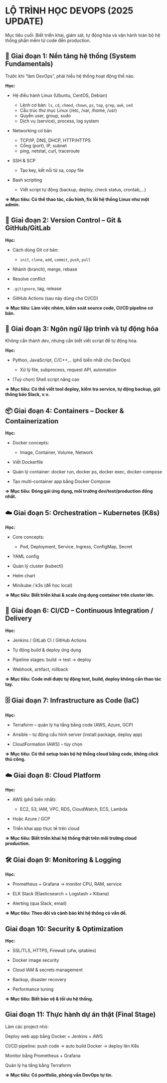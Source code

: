 # LỘ TRÌNH HỌC DEVOPS (2025 UPDATE)

Mục tiêu cuối: Biết triển khai, giám sát, tự động hóa và vận hành toàn bộ hệ thống phần mềm từ code đến production.

## 🧱 Giai đoạn 1: Nền tảng hệ thống (System Fundamentals)

Trước khi “làm DevOps”, phải hiểu hệ thống hoạt động thế nào.

**Học:**

- Hệ điều hành Linux (Ubuntu, CentOS, Debian)

  - Lệnh cơ bản: `ls`, `cd`, `chmod`, `chown`, `ps`, `top`, `grep`, `awk`, `sed`
  - Cấu trúc thư mục Linux (/etc, /var, /home, /usr)
  - Quyền user, group, sudo
  - Dịch vụ (service), process, log system

- Networking cơ bản

  - TCP/IP, DNS, DHCP, HTTP/HTTPS
  - Cổng (port), IP, subnet
  - ping, netstat, curl, traceroute

- SSH & SCP

  - Tạo key, kết nối từ xa, copy file

- Bash scripting

  - Viết script tự động (backup, deploy, check status, crontab,...)

**=> Mục tiêu: Có thể thao tác, cấu hình, fix lỗi hệ thống Linux như một admin.**

## 🧰 Giai đoạn 2: Version Control – Git & GitHub/GitLab

**Học:**

- Cách dùng Git cơ bản:

  - `init`, `clone`, `add`, `commit`, `push`, `pull`

- Nhánh (branch), merge, rebase

- Resolve conflict

- `.gitignore`, tag, release

- GitHub Actions (sau này dùng cho CI/CD)

**=> Mục tiêu: Làm việc nhóm, kiểm soát source code, CI/CD pipeline cơ bản.**

## 🧩 Giai đoạn 3: Ngôn ngữ lập trình và tự động hóa

Không cần thành dev, nhưng cần biết viết script để tự động hóa.

**Học:**

- Python, JavaScript, C/C++,.. (phổ biến nhất cho DevOps)

  - Xử lý file, subprocess, request API, automation

- (Tuỳ chọn) Shell script nâng cao

**=> Mục tiêu: Có thể viết tool deploy, kiểm tra service, tự động backup, gửi thông báo Slack, v.v.**

## 📦 Giai đoạn 4: Containers – Docker & Containerization

**Học:**

- Docker concepts:

  - Image, Container, Volume, Network

- Viết Dockerfile

- Quản lý container: docker run, docker ps, docker exec, docker-compose

- Tạo multi-container app bằng Docker Compose

**=> Mục tiêu: Đóng gói ứng dụng, môi trường dev/test/production đồng nhất.**

## ☁️ Giai đoạn 5: Orchestration – Kubernetes (K8s)

**Học:**

- Core concepts:

  - Pod, Deployment, Service, Ingress, ConfigMap, Secret

- YAML config

- Quản lý cluster (kubectl)

- Helm chart

- Minikube / k3s (để học local)

**=> Mục tiêu: Biết triển khai & scale ứng dụng container trên cluster lớn.**

## 🔄 Giai đoạn 6: CI/CD – Continuous Integration / Delivery

**Học:**

- Jenkins / GitLab CI / GitHub Actions

- Tự động build & deploy ứng dụng

- Pipeline stages: build → test → deploy

- Webhook, artifact, rollback

**=> Mục tiêu: Code mới được tự động test, build, deploy không cần thao tác tay.**

## 🗄️ Giai đoạn 7: Infrastructure as Code (IaC)

**Học:**

- Terraform – quản lý hạ tầng bằng code (AWS, Azure, GCP)

- Ansible – tự động cấu hình server (install package, deploy app)

- CloudFormation (AWS) – tùy chọn

**=> Mục tiêu: Có thể setup toàn bộ hệ thống cloud bằng code, không click thủ công.**

## ☁️ Giai đoạn 8: Cloud Platform

**Học:**

- AWS (phổ biến nhất):

  - EC2, S3, IAM, VPC, RDS, CloudWatch, ECS, Lambda

- Hoặc Azure / GCP

- Triển khai app thực tế trên cloud

**=> Mục tiêu: Biết triển khai hệ thống thật trên môi trường cloud production.**

## 🛠️ Giai đoạn 9: Monitoring & Logging

**Học:**

- Prometheus + Grafana → monitor CPU, RAM, service

- ELK Stack (Elasticsearch + Logstash + Kibana)

- Alerting (qua Slack, email)

**=> Mục tiêu: Theo dõi và cảnh báo khi hệ thống có vấn đề.**

## Giai đoạn 10: Security & Optimization

**Học:**

- SSL/TLS, HTTPS, Firewall (ufw, iptables)

- Docker image security

- Cloud IAM & secrets management

- Backup, disaster recovery

- Performance tuning

**=> Mục tiêu: Biết bảo vệ & tối ưu hệ thống.**

## Giai đoạn 11: Thực hành dự án thật (Final Stage)

Làm các project nhỏ:

Deploy web app bằng Docker + Jenkins + AWS

CI/CD pipeline: push code → auto build Docker → deploy lên K8s

Monitor bằng Prometheus + Grafana

Quản lý hạ tầng bằng Terraform

**=> Mục tiêu: Có portfolio, phỏng vấn DevOps tự tin.**
